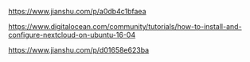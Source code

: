 
https://www.jianshu.com/p/a0db4c1bfaea

https://www.digitalocean.com/community/tutorials/how-to-install-and-configure-nextcloud-on-ubuntu-16-04

https://www.jianshu.com/p/d01658e623ba



